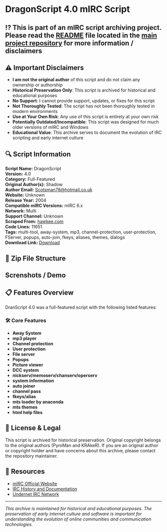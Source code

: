 # DragonScript 4.0 mIRC Script

## ⁉️ This is part of an mIRC script archiving project. Please read the [README](https://github.com/sorzkode/mirc_scripts_archive/blob/main/README.md) file located in the [main project repository](https://github.com/sorzkode/mirc_scripts_archive) for more information / disclaimers  

## ⚠️ Important Disclaimers

- **I am not the original author** of this script and do not claim any ownership or authorship
- **Historical Preservation Only**: This script is archived for historical and educational purposes
- **No Support**: I cannot provide support, updates, or fixes for this script
- **Not Thoroughly Tested**: The script has not been thoroughly tested in modern environments
- **Use at Your Own Risk**: Any use of this script is entirely at your own risk
- **Potentially Outdated/Incompatible**: This script was designed for much older versions of mIRC and Windows
- **Educational Value**: This archive serves to document the evolution of IRC scripting and early internet culture

## 🔍 Script Information

**Script Name:** DragonScript  
**Version:** 4.0  
**Category:** Full-Featured  
**Original Author(s):** Shadow  
**Author Email:** <Scotsman78@hotmail.co.uk>  
**Website:** Unknown  
**Release Year:** 2004  
**Compatible mIRC Versions:** mIRC 6.x  
**Network:** Multi  
**Support Channel:** Unknown  
**Scraped From:** [hawkee.com](http://www.hawkee.com:80/scripts/DragonV4.0-small.zip)  
**Code Lines:** 11651  
**Tags:** multi-tool, away-system, mp3, channel-protection, user-protection, FServer, popups, auto-join, fkeys, aliases, themes, dialogs  
**Download Link:** [Download](https://github.com/sorzkode/mirc_scripts_archive/raw/main/hawkee.com/dragonscript_script/dragonscript_script.zip)  

## 📂 Zip File Structure

## Screnshots / Demo

## 📋 Features Overview

DranScript 4.0 was a full-featured script with the following listed features:

### 🛠️ Core Features

- **Away System**
- **mp3 player**
- **Channel protection**
- **User protection**
- **File server**
- **Popups**
- **Picture viewer**
- **DCC system**
- **nickserv/memoserv/chanserv/operserv**
- **system information**
- **auto joiner**
- **channel pass**
- **fkeys/alias**
- **mts loader by anaconda**
- **mts themes**
- **html help files**

## 📜 License & Legal

This script is archived for historical preservation. Original copyright belongs to the original authors (PyroMan and KRAkeR). If you are an original author or copyright holder and have concerns about this archive, please contact the repository maintainer.

## 🔗 Resources

- [mIRC Official Website](https://www.mirc.com/)
- [IRC History and Documentation](https://tools.ietf.org/rfc/rfc1459.txt)
- [Undernet IRC Network](http://www.undernet.org/)

---

*This archive is maintained for historical and educational purposes. The preservation of early internet culture and software is important for understanding the evolution of online communities and communication technologies.*  
